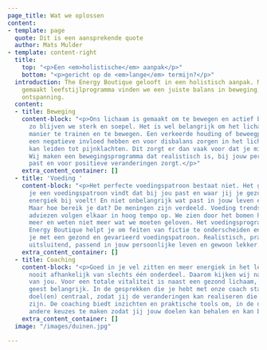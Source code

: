 ```yaml
---
page_title: Wat we oplossen
content:
- template: page
  quote: Dit is een aansprekende quote
  author: Mats Mulder
- template: content-right
  title:
    top: "<p>Een <em>holistische</em> aanpak</p>"
    bottom: "<p>gericht op de <em>lange</em> termijn?</p>"
  introduction: The Energy Boutique gelooft in een holistisch aanpak. Met een op maat
    gemaakt leefstijlprogramma vinden we een juiste balans in beweging, voeding en
    ontspanning.
  content:
  - title: Beweging
    content-block: "<p>Ons lichaam is gemaakt om te bewegen en actief bezig te zijn,
      zo blijven we sterk en soepel. Het is wel belangrijk om het lichaam op de juiste
      manier te trainen en te bewegen. Een verkeerde houding of beweegpatroon kan
      een negatieve invloed hebben en voor disbalans zorgen in het lichaam wat vervolgens
      kan leiden tot pijnklachten. Dit zorgt er dan vaak voor dat je minder gaat bewegen.
      Wij maken een bewegingsprogramma dat realistisch is, bij jouw persoonlijke situatie
      past en voor positieve veranderingen zorgt.</p>"
    extra_content_container: []
  - title: 'Voeding '
    content-block: "<p>Het perfecte voedingspatroon bestaat niet. Het gaat erom dat
      je een voedingspatroon vindt dat bij jou past en waar jij je gezond, fit en
      energiek bij voelt! En niet onbelangrijk wat past in jouw leven en situatie.
      Maar hoe bereik je dat? De meningen zijn verdeeld. Voeding trends, hypes en
      adviezen volgen elkaar in hoog tempo op. We zien door het bomen het bos niet
      meer en weten niet meer wat we moeten geloven. Het voedingsprogramma van The
      Energy Boutique helpt je om feiten van fictie te onderscheiden en we helpen
      je met een gezond en gevarieerd voedingspatroon. Realistisch, praktisch, niets
      uitsluitend, passend in jouw persoonlijke leven en gewoon lekker.</p>"
    extra_content_container: []
  - title: Coaching
    content-block: "<p>Goed in je vel zitten en meer energiek in het leven staan is
      nooit afhankelijk van slechts één onderdeel. Daarom kijken wij naar het geheel
      van jou. Voor een totale vitaliteit is naast een gezond lichaam, ook een gezonde
      geest belangrijk. In de gesprekken die je hebt met onze coach sta jij met jouw
      doel(en) centraal, zodat jij de veranderingen kan realiseren die voor jou belangrijk
      zijn. De coaching biedt inzichten en praktische tools om, in de dagelijkse drukte,
      andere keuzes te maken zodat jij jouw doelen kan behalen en kan behouden.</p>"
    extra_content_container: []
  image: "/images/duinen.jpg"

---
```

